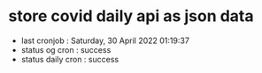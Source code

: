 # store covid daily api as json data

- last cronjob : Saturday, 30 April 2022 01:19:37
- status og cron : success
- status daily cron : success
      
      